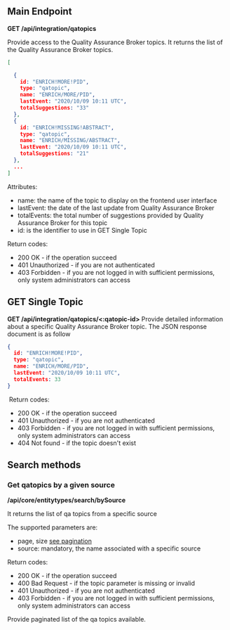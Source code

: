 ## Main Endpoint
**GET /api/integration/qatopics**

Provide access to the Quality Assurance Broker topics. It returns the list of the Quality Assurance Broker topics.

```json
[

  {
    id: "ENRICH!MORE!PID",
    type: "qatopic",
    name: "ENRICH/MORE/PID",
    lastEvent: "2020/10/09 10:11 UTC",
    totalSuggestions: "33"
  },
  {
    id: "ENRICH!MISSING!ABSTRACT",
    type: "qatopic",
    name: "ENRICH/MISSING/ABSTRACT",
    lastEvent: "2020/10/09 10:11 UTC",
    totalSuggestions: "21"
  },
  ...
]
```
Attributes:
* name: the name of the topic to display on the frontend user interface
* lastEvent: the date of the last update from Quality Assurance Broker
* totalEvents: the total number of suggestions provided by Quality Assurance Broker for this topic
* id: is the identifier to use in GET Single Topic

Return codes:
* 200 OK - if the operation succeed
* 401 Unauthorized - if you are not authenticated
* 403 Forbidden - if you are not logged in with sufficient permissions, only system administrators can access

## GET Single Topic
**GET /api/integration/qatopics/<:qatopic-id>**
​
Provide detailed information about a specific Quality Assurance Broker topic. The JSON response document is as follow
​
```json
{
  id: "ENRICH!MORE!PID",
  type: "qatopic",
  name: "ENRICH/MORE/PID",
  lastEvent: "2020/10/09 10:11 UTC",
  totalEvents: 33
}
 ```
​
Return codes:
* 200 OK - if the operation succeed
* 401 Unauthorized - if you are not authenticated
* 403 Forbidden - if you are not logged in with sufficient permissions, only system administrators can access
* 404 Not found - if the topic doesn't exist

## Search methods
### Get qatopics by a given source
**/api/core/entitytypes/search/bySource**

It returns the list of qa topics from a specific source

The supported parameters are:
* page, size [see pagination](README.md#Pagination)
* source: mandatory, the name associated with a specific source

Return codes:
* 200 OK - if the operation succeed
* 400 Bad Request - if the topic parameter is missing or invalid
* 401 Unauthorized - if you are not authenticated
* 403 Forbidden - if you are not logged in with sufficient permissions, only system administrators can access

Provide paginated list of the qa topics available.
